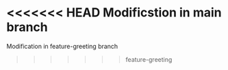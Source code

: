 <<<<<<< HEAD
Modificstion in main branch
=======
Modification in feature-greeting branch
>>>>>>> feature-greeting
